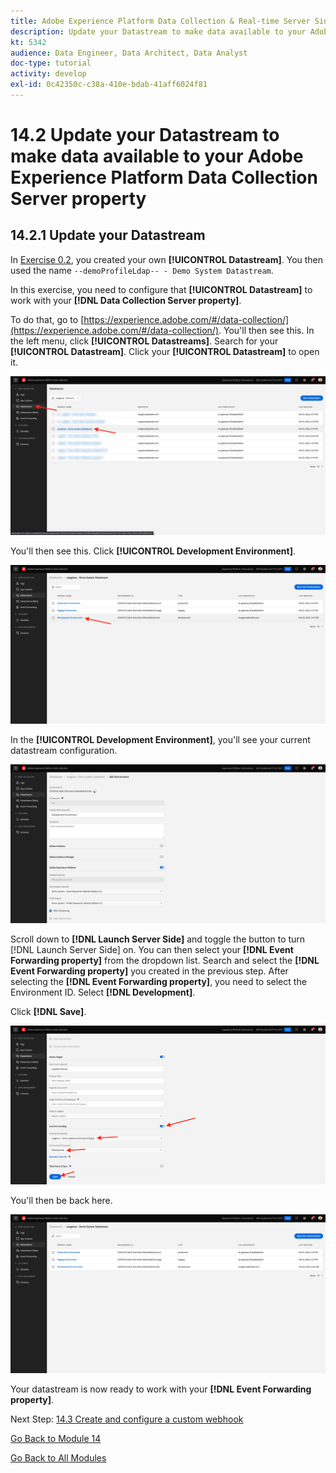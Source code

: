 ```yaml
---
title: Adobe Experience Platform Data Collection & Real-time Server Side Forwarding - Update your Datastream to make data available to your Adobe Experience Platform Data Collection Server property
description: Update your Datastream to make data available to your Adobe Experience Platform Data Collection Server property
kt: 5342
audience: Data Engineer, Data Architect, Data Analyst
doc-type: tutorial
activity: develop
exl-id: 0c42350c-c38a-410e-bdab-41aff6024f81
---
```

# 14.2 Update your Datastream to make data available to your Adobe Experience Platform Data Collection Server property

## 14.2.1 Update your Datastream

In [Exercise 0.2](./../../modules/module0/ex2.md), you created your own **[!UICONTROL Datastream]**. You then used the name `--demoProfileLdap-- - Demo System Datastream`.

In this exercise, you need to configure that **[!UICONTROL Datastream]** to work with your **[!DNL Data Collection Server property]**.

To do that, go to [https://experience.adobe.com/#/data-collection/](https://experience.adobe.com/#/data-collection/). You'll then see this. In the left menu, click **[!UICONTROL Datastreams]**.
Search for your **[!UICONTROL Datastream]**. Click your **[!UICONTROL Datastream]** to open it.

![WebSDK](./images/websdk0.png)

You'll then see this. Click **[!UICONTROL Development Environment]**.

![WebSDK](./images/websdk3.png)

In the **[!UICONTROL Development Environment]**, you'll see your current datastream configuration. 

![WebSDK](./images/websdk4.png)

Scroll down to **[!DNL Launch Server Side]** and toggle the button to turn [!DNL Launch Server Side] on.
You can then select your **[!DNL Event Forwarding property]** from the dropdown list. Search and select the **[!DNL Event Forwarding property]** you created in the previous step. After selecting the **[!DNL Event Forwarding property]**, you need to select the Environment ID. Select **[!DNL Development]**.

Click **[!DNL Save]**.

![WebSDK](./images/websdk4a.png)

You'll then be back here.

![WebSDK](./images/websdk8a.png)

Your datastream is now ready to work with your **[!DNL Event Forwarding property]**.

Next Step: [14.3 Create and configure a custom webhook](./ex3.md)

[Go Back to Module 14](./aep-data-collection-ssf.md)

[Go Back to All Modules](./../../overview.md)
